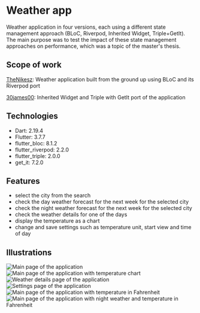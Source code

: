 # Weather app

Weather application in four versions, each using a different state management approach (BLoC, Riverpod, Inherited Widget, Triple+GetIt). The main purpose was to test the impact of these state management approaches on performance, which was a topic of the master's thesis.

## Scope of work

[TheNikesz](https://github.com/TheNikesz): Weather application built from the ground up using BLoC and its Riverpod port

[30james00](https://github.com/30james00): Inherited Widget and Triple with GetIt port of the application

## Technologies

* Dart: 2.19.4
* Flutter: 3.7.7
* flutter_bloc: 8.1.2
* flutter_riverpod: 2.2.0
* flutter_triple: 2.0.0
* get_it: 7.2.0

## Features

* select the city from the search
* check the day weather forecast for the next week for the selected city
* check the night weather forecast for the next week for the selected city
* check the weather details for one of the days
* display the temperature as a chart
* change and save settings such as temperature unit, start view and time of day

## Illustrations

![Main page of the application](https://github.com/TheNikesz/flutter_state_management/blob/main/docs/main.png)
![Main page of the application with temperature chart](https://github.com/TheNikesz/flutter_state_management/blob/main/docs/chart.png)
![Weather details page of the application](https://github.com/TheNikesz/flutter_state_management/blob/main/docs/details.png)
![Settings page of the application](https://github.com/TheNikesz/flutter_state_management/blob/main/docs/settings.png)
![Main page of the application with temperature in Fahrenheit](https://github.com/TheNikesz/flutter_state_management/blob/main/docs/fahrenheit.png)
![Main page of the application with night weather and temperature in Fahrenheit](https://github.com/TheNikesz/flutter_state_management/blob/main/docs/night.png)